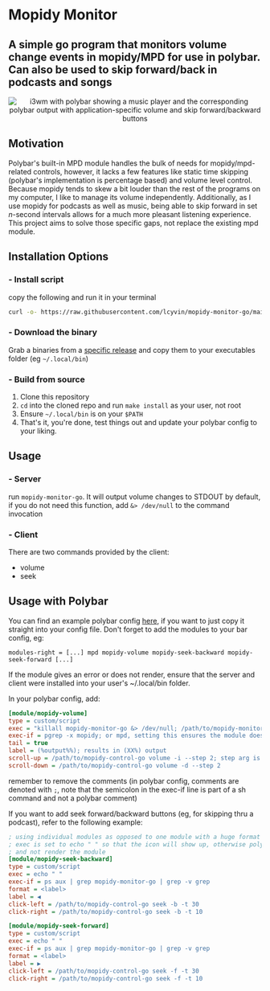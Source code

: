 # Mopidy Monitor
## A simple go program that monitors volume change events in mopidy/MPD for use in polybar. Can also be used to skip forward/back in podcasts and songs

<p align="center">
  <img max-height="500px" src="https://github.com/lcyvin/polybar-mopidy-volume-monitor/blob/main/example.png?raw=true" alt="i3wm with polybar showing a music player and the corresponding polybar output with application-specific volume and skip forward/backward buttons"/>
</p>

## Motivation
Polybar's built-in MPD module handles the bulk of needs for mopidy/mpd-related controls, however, it lacks a few features like static time skipping (polybar's implementation is percentage based) and volume level control. Because mopidy tends to skew a bit louder than the rest of the programs on my computer, I like to manage its volume independently. Additionally, as I use mopidy for podcasts as well as music, being able to skip forward in set *n*-second intervals allows for a much more pleasant listening experience. This project aims to solve those specific gaps, not replace the existing mpd module. 

## Installation Options
### - Install script
copy the following and run it in your terminal

```sh
curl -o- https://raw.githubusercontent.com/lcyvin/mopidy-monitor-go/main/install.sh | /bin/sh
```

### - Download the binary
Grab a binaries from a [specific release](https://github.com/lcyvin/mopidy-monitor-go/releases) and copy them to your executables folder (eg `~/.local/bin`)

### - Build from source

1. Clone this repository
2. `cd` into the cloned repo and run `make install` as your user, not root
3. Ensure `~/.local/bin` is on your `$PATH`
4. That's it, you're done, test things out and update your polybar config to your liking.

## Usage
### - Server
run `mopidy-monitor-go`. It will output volume changes to STDOUT by default, if you do not need this function, add `&> /dev/null` to the command invocation
### - Client
There are two commands provided by the client:
- volume
- seek

## Usage with Polybar
You can find an example polybar config [here](polybar-config.ini), if you want to just copy it straight into
your config file. Don't forget to add the modules to your bar config, eg:

`modules-right = [...] mpd mopidy-volume mopidy-seek-backward mopidy-seek-forward [...]`

If the module gives an error or does not render, ensure that the server and client were installed into your user's ~/.local/bin folder.

In your polybar config, add:
```ini
[module/mopidy-volume]
type = custom/script
exec = "killall mopidy-monitor-go &> /dev/null; /path/to/mopidy-monitor-go"
exec-if = pgrep -x mopidy; or mpd, setting this ensures the module doesn't show up if mopidy/mpd isn't running
tail = true
label = (%output%%); results in (XX%) output
scroll-up = /path/to/mopidy-control-go volume -i --step 2; step arg is optional, default is 2
scroll-down = /path/to/mopidy-control-go volume -d --step 2
```
remember to remove the comments (in polybar config, comments are denoted with `;`, note that the semicolon in the 
exec-if line is part of a sh command and not a polybar comment)

If you want to add seek forward/backward buttons (eg, for skipping thru a podcast), refer to the following example:
```ini
; using individual modules as opposed to one module with a huge format string to keep things clean
; exec is set to echo " " so that the icon will show up, otherwise polybar will see no output
; and not render the module
[module/mopidy-seek-backward]
type = custom/script
exec = echo " "
exec-if = ps aux | grep mopidy-monitor-go | grep -v grep
format = <label>
label = ◀
click-left = /path/to/mopidy-control-go seek -b -t 30
click-right = /path/to/mopidy-control-go seek -b -t 10

[module/mopidy-seek-forward]
type = custom/script
exec = echo " "
exec-if = ps aux | grep mopidy-monitor-go | grep -v grep
format = <label>
label = ▶
click-left = /path/to/mopidy-control-go seek -f -t 30
click-right = /path/to/mopidy-control-go seek -f -t 10
```
